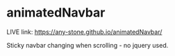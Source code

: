 # animatedNavbar

LIVE link: https://any-stone.github.io/animatedNavbar/

Sticky navbar changing when scrolling - no jquery used.
